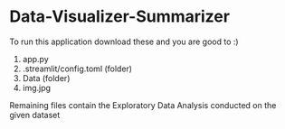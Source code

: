 # Data-Visualizer-Summarizer
To run this application 
download these and you are good to :)
1. app.py
2. .streamlit/config.toml (folder)
3. Data (folder)
4. img.jpg

Remaining files contain the Exploratory Data Analysis conducted on the given dataset
